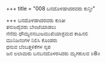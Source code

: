 +++
title = "008 ಬನದೊಳಡಗಿದರವರು ಕುನ್ತೀ"

+++
ಬನದೊಳಡಗಿದರವರು ಕುಂತೀ  
ತನುಜರೈವರು ಬೇಂಟೆಯಾಡಲು  
ನೆನೆದು ಧೌಮ್ಯನನಬುಜಮುಖಿಯಾಶ್ರಮದ ಕಾಹಿನಲಿ   
ಮುನಿಜನಂಗಳ ನಿಲಿಸಿ ಕೊಂಡರು   
ಧನುವ ಬೆಂಬತ್ತಳಿಕೆಗಳ ನೃಪ   
ಜನ ಲಲಾಮರು ಬನಬನದೊಳರಸಿದರು ಮೃಗಕುಲವ      ॥8॥